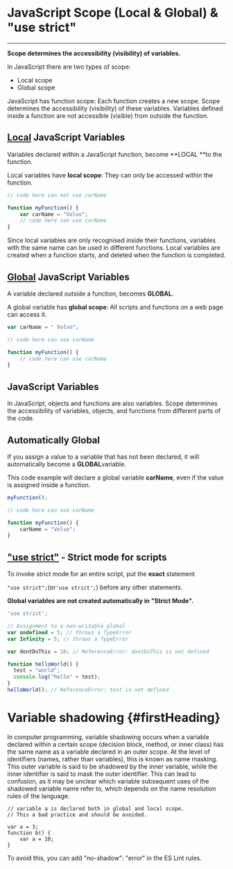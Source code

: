 # JavaScript Scope \(Local & Global\) & "use strict"

---

**Scope determines the accessibility \(visibility\) of variables.**

In JavaScript there are two types of scope:

* Local scope
* Global scope

JavaScript has function scope: Each function creates a new scope. Scope determines the accessibility \(visibility\) of these variables. Variables defined inside a function are not accessible \(visible\) from outside the function.

## [Local](https://developer.mozilla.org/en-US/docs/Glossary/Local_scope) JavaScript Variables

Variables declared within a JavaScript function, become **LOCAL **to the function.

Local variables have **local scope**: They can only be accessed within the function.

```js
// code here can not use carName

function myFunction() {
    var carName = "Volvo";
    // code here can use carName
}
```

Since local variables are only recognised inside their functions, variables with the same name can be used in different functions. Local variables are created when a function starts, and deleted when the function is completed.

## [Global](https://developer.mozilla.org/en-US/docs/Glossary/Global_scope) JavaScript Variables

A variable declared outside a function, becomes **GLOBAL**.

A global variable has **global scope**: All scripts and functions on a web page can access it.

```js
var carName = " Volvo";

// code here can use carName

function myFunction() {
    // code here can use carName
}
```

## JavaScript Variables

In JavaScript, objects and functions are also variables. Scope determines the accessibility of variables, objects, and functions from different parts of the code.

## Automatically Global

If you assign a value to a variable that has not been declared, it will automatically become a **GLOBAL**variable.

This code example will declare a global variable **carName**, even if the value is assigned inside a function.

```js
myFunction();

// code here can use carName 

function myFunction() {
    carName = "Volvo";
}
```

## ["use strict"](https://developer.mozilla.org/en-US/docs/Web/JavaScript/Reference/Strict_mode) - Strict mode for scripts

To invoke strict mode for an entire script, put the **exact** statement

`"use strict";`\(or`'use strict';`\) before any other statements.

**Global variables are not created automatically in "Strict Mode".**

```js
'use strict';

// Assignment to a non-writable global
var undefined = 5; // throws a TypeError
var Infinity = 5; // throws a TypeError

var dontDoThis = 10; // ReferenceError: dontDoThis is not defined

function helloWorld() {
  test = "world";
  console.log("hello" + test);
}
helloWorld(); // ReferenceError: test is not defined
```

# Variable shadowing {#firstHeading}

In computer programming, variable shadowing occurs when a variable declared within a certain scope \(decision block, method, or inner class\) has the same name as a variable declared in an outer scope. At the level of identifiers \(names, rather than variables\), this is known as name masking. This outer variable is said to be shadowed by the inner variable, while the inner identifier is said to mask the outer identifier. This can lead to confusion, as it may be unclear which variable subsequent uses of the shadowed variable name refer to, which depends on the name resolution rules of the language.

```
// variable a is declared both in global and local scope.
// This a bad practice and should be avoided.

var a = 3;
function b() {
    var a = 10;
}
```

To avoid this, you can add "no-shadow": "error" in the ES Lint rules.

